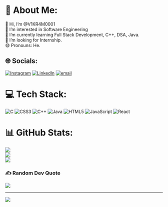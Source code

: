 # 💫 About Me:
👋 Hi, I’m @V1KR4M0001<br>👀 I’m interested in Software Engineering<br>🌱 I’m currently learning Full Stack Development, C++, DSA, Java.<br>💞️ I’m looking for Internship.<br>😄 Pronouns: He.<br>


## 🌐 Socials:
[![Instagram](https://img.shields.io/badge/Instagram-%23E4405F.svg?logo=Instagram&logoColor=white)](https://instagram.com/vikramm.001) [![LinkedIn](https://img.shields.io/badge/LinkedIn-%230077B5.svg?logo=linkedin&logoColor=white)](https://www.linkedin.com/in/vikram-singh-b415512ab/) [![email](https://img.shields.io/badge/Email-D14836?logo=gmail&logoColor=white)](mailto:vikramsingh022004@gmail.com) 

# 💻 Tech Stack:
![C](https://img.shields.io/badge/c-%2300599C.svg?style=for-the-badge&logo=c&logoColor=white) ![CSS3](https://img.shields.io/badge/css3-%231572B6.svg?style=for-the-badge&logo=css3&logoColor=white) ![C++](https://img.shields.io/badge/c++-%2300599C.svg?style=for-the-badge&logo=c%2B%2B&logoColor=white) ![Java](https://img.shields.io/badge/java-%23ED8B00.svg?style=for-the-badge&logo=openjdk&logoColor=white) ![HTML5](https://img.shields.io/badge/html5-%23E34F26.svg?style=for-the-badge&logo=html5&logoColor=white) ![JavaScript](https://img.shields.io/badge/javascript-%23323330.svg?style=for-the-badge&logo=javascript&logoColor=%23F7DF1E) ![React](https://img.shields.io/badge/react-%2320232a.svg?style=for-the-badge&logo=react&logoColor=%2361DAFB)
# 📊 GitHub Stats:
![](https://github-readme-stats.vercel.app/api?username=V1KR4M0001&theme=dark&hide_border=false&include_all_commits=false&count_private=false)<br/>
![](https://nirzak-streak-stats.vercel.app/?user=V1KR4M0001&theme=dark&hide_border=false)<br/>
![](https://github-readme-stats.vercel.app/api/top-langs/?username=V1KR4M0001&theme=dark&hide_border=false&include_all_commits=false&count_private=false&layout=compact)

### ✍️ Random Dev Quote
![](https://quotes-github-readme.vercel.app/api?type=horizontal&theme=radical)

---
[![](https://visitcount.itsvg.in/api?id=V1KR4M0001&icon=0&color=0)](https://visitcount.itsvg.in)

<!-- Proudly created with GPRM ( https://gprm.itsvg.in ) -->
